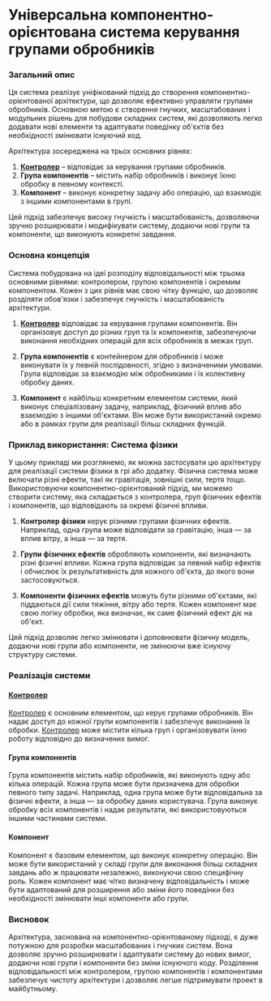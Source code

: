 # Універсальна компонентно-орієнтована система керування групами обробників

### Загальний опис

Ця система реалізує уніфікований підхід до створення компонентно-орієнтованої архітектури, що дозволяє ефективно управляти групами обробників. Основною метою є створення гнучких, масштабованих і модульних рішень для побудови складних систем, які дозволяють легко додавати нові елементи та адаптувати поведінку об'єктів без необхідності змінювати існуючий код.

Архітектура зосереджена на трьох основних рівнях:

1. **[Контролер](Assets/Component-Based-Architecture/Documentation/uk/Controller.md)** – відповідає за керування групами обробників.
2. **Група компонентів** – містить набір обробників і виконує їхню обробку в певному контексті.
3. **Компонент** – виконує конкретну задачу або операцію, що взаємодіє з іншими компонентами в групі.

Цей підхід забезпечує високу гнучкість і масштабованість, дозволяючи зручно розширювати і модифікувати систему, додаючи нові групи та компоненти, що виконують конкретні завдання.

### Основна концепція

Система побудована на ідеї розподілу відповідальності між трьома основними рівнями: контролером, групою компонентів і окремим компонентом. Кожен з цих рівнів має свою чітку функцію, що дозволяє розділяти обов'язки і забезпечує гнучкість і масштабованість архітектури.

1. **[Контролер](Assets/Component-Based-Architecture/Documentation/uk/Controller.md)** відповідає за керування групами компонентів. Він організовує доступ до різних груп та їх компонентів, забезпечуючи виконання необхідних операцій для всіх обробників в межах груп.
   
2. **Група компонентів** є контейнером для обробників і може виконувати їх у певній послідовності, згідно з визначеними умовами. Група відповідає за взаємодію між обробниками і їх колективну обробку даних.
   
3. **Компонент** є найбільш конкретним елементом системи, який виконує спеціалізовану задачу, наприклад, фізичний вплив або взаємодію з іншими об'єктами. Він може бути використаний окремо або в рамках групи для реалізації більш складних функцій.

### Приклад використання: Система фізики

У цьому прикладі ми розглянемо, як можна застосувати цю архітектуру для реалізації системи фізики в грі або додатку. Фізична система може включати різні ефекти, такі як гравітація, зовнішні сили, тертя тощо. Використовуючи компонентно-орієнтований підхід, ми можемо створити систему, яка складається з контролера, груп фізичних ефектів і компонентів, що відповідають за окремі фізичні впливи.

1. **Контролер фізики** керує різними групами фізичних ефектів. Наприклад, одна група може відповідати за гравітацію, інша — за вплив вітру, а інша — за тертя.

2. **Групи фізичних ефектів** обробляють компоненти, які визначають різні фізичні впливи. Кожна група відповідає за певний набір ефектів і обчислює їх результативність для кожного об'єкта, до якого вони застосовуються.

3. **Компоненти фізичних ефектів** можуть бути різними об'єктами, які піддаються дії сили тяжіння, вітру або тертя. Кожен компонент має свою логіку обробки, яка визначає, як саме фізичний ефект діє на об'єкт.

Цей підхід дозволяє легко змінювати і доповнювати фізичну модель, додаючи нові групи або компоненти, не змінюючи вже існуючу структуру системи.

### Реалізація системи

#### **[Контролер](Assets/Component-Based-Architecture/Documentation/uk/Controller.md)**

[Контролер](Assets/Component-Based-Architecture/Documentation/uk/Controller.md) є основним елементом, що керує групами обробників. Він надає доступ до кожної групи компонентів і забезпечує виконання їх обробки. [Контролер](Assets/Component-Based-Architecture/Documentation/uk/Controller.md) може містити кілька груп і організовувати їхню роботу відповідно до визначених вимог.

#### **Група компонентів**

Група компонентів містить набір обробників, які виконують одну або кілька операцій. Кожна група може бути призначена для обробки певного типу задачі. Наприклад, одна група може бути відповідальна за фізичні ефекти, а інша — за обробку даних користувача. Група виконує обробку всіх компонентів і надає результати, які використовуються іншими частинами системи.

#### **Компонент**

Компонент є базовим елементом, що виконує конкретну операцію. Він може бути використаний у складі групи для виконання більш складних завдань або ж працювати незалежно, виконуючи свою специфічну роль. Кожен компонент має чітко визначену відповідальність і може бути адаптований для розширення або зміни його поведінки без необхідності змінювати інші компоненти або групи.

### Висновок

Архітектура, заснована на компонентно-орієнтованому підході, є дуже потужною для розробки масштабованих і гнучких систем. Вона дозволяє зручно розширювати і адаптувати систему до нових вимог, додаючи нові групи і компоненти без зміни існуючого коду. Розділення відповідальності між контролером, групою компонентів і компонентами забезпечує чистоту архітектури і дозволяє легше підтримувати проект в майбутньому.
